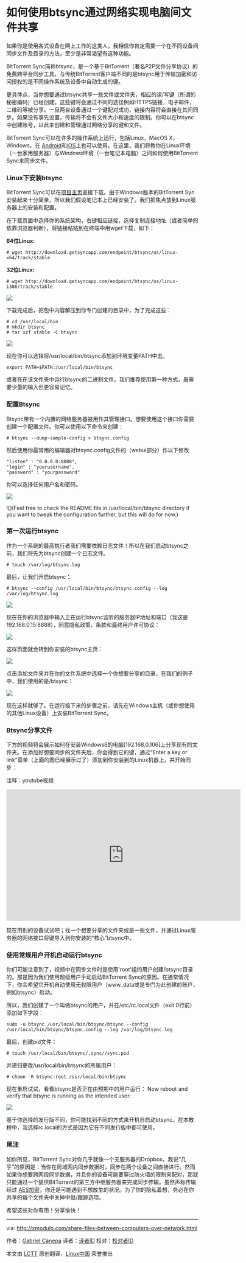 如何使用btsync通过网络实现电脑间文件共享
================================================================================
如果你是使用各式设备在网上工作的这类人，我相信你肯定需要一个在不同设备间同步文件及目录的方法，至少是非常渴望有这种功能。

BitTorrent Sync简称btsync，是一个基于BitTorrent（著名P2P文件分享协议）的免费跨平台同步工具。与传统BitTorrent客户端不同的是btsync用于传输加密和访问授权的是不同操作系统及设备中自动生成的键。

更具体点，当你想要通过btsync共享一些文件或文件夹，相应的读/写键（所谓的秘密编码）已经创建。这些键将会通过不同的途径例如HTTPS链接，电子邮件，二维码等被分享。一旦两台设备通过一个键配对成功，链接内容将会直接在其间同步。如果没有事先设置，传输将不会有文件大小和速度的限制。你可以在btsync中创建账号，以此来创建和管理通过网络分享的键和文件。

BitTorrent Sync可以在许多的操作系统上运行，包括Linux，MacOS X，Windows，在 [Android][1]和[iOS][2]上也可以使用。在这里，我们将教你在Linux环境（一台家用服务器）与Windows环境（一台笔记本电脑）之间如何使用BitTorrent Sync来同步文件。

### Linux下安装btsync ###

BitTorrent Sync可以在[项目主页][3]直接下载。由于Windows版本的BitTorrent Syn安装起来十分简单，所以我们假设笔记本上已经安装了。我们把焦点放到Linux服务器上的安装和配置。

在下载页面中选择你的系统架构，右键相应链接，选择复制连接地址（或者简单的依靠浏览器判断），将链接粘贴到在终端中用wget下载，如下：

**64位Linux:**

    # wget http://download.getsyncapp.com/endpoint/btsync/os/linux-x64/track/stable 

**32位Linux:**

    # wget http://download.getsyncapp.com/endpoint/btsync/os/linux-i386/track/stable 

![](https://farm9.staticflickr.com/8635/15895277773_8acf317e3c_c.jpg)

下载完成后，把包中内容解压到你专门创建的目录中，为了完成这些：

    # cd /usr/local/bin
    # mkdir btsync
    # tar xzf stable -C btsync 

![](https://farm8.staticflickr.com/7306/16329173869_7dc8b64a39_b.jpg)

现在你可以选择将/usr/local/bin/btsync添加到环境变量PATH中去。

    export PATH=$PATH:/usr/local/bin/btsync

或者在在该文件夹中运行btsync的二进制文件。我们推荐使用第一种方式，虽需要少量的输入但更容易记忆。

### 配置Btsync ###

Btsync带有一个内置的网络服务器被用作其管理接口。想要使用这个接口你需要创建一个配置文件。你可以使用以下命令来创建：

    # btsync --dump-sample-config > btsync.config 

然后使用你最常用的编辑器对btsync.config文件的（webui部分）作以下修改

    "listen" : "0.0.0.0:8888",
    "login" : "yourusername",
    "password" : "yourpassword"

你可以选择任何用户名和密码。

![](https://farm9.staticflickr.com/8599/15895277793_da63841433_b.jpg)

![](Feel free to check the README file in /usr/local/bin/btsync directory if you want to tweak the configuration further, but this will do for now.)

### 第一次运行btsync ###

作为一个系统的最高执行者我们需要依赖日志文件！所以在我们启动btsync之前，我们将先为btsync创建一个日志文件。

    # touch /var/log/btsync.log 

最后，让我们开启btsync：

    # btsync --config /usr/local/bin/btsync/btsync.config --log /var/log/btsync.log 

![](https://farm8.staticflickr.com/7288/16327720298_ccf2cbedea_c.jpg)

现在在你的浏览器中输入正在运行btsync监听的服务器IP地址和端口（我这是192.168.0.15:8888），同意隐私政策，条款和最终用户许可协议：

![](https://farm9.staticflickr.com/8597/16327720318_d52551fc44_b.jpg)

这样页面就会转到你安装的btsync主页：

![](https://farm8.staticflickr.com/7412/16329544687_9a174527d8_c.jpg)

点击添加文件夹并在你的文件系统中选择一个你想要分享的目录，在我们的例子中，我们使用的是/btsync：

![](https://farm8.staticflickr.com/7407/16515452485_e25ded559f_b.jpg)

现在这样就够了。在运行接下来的步骤之前，请先在Windows主机（或你想使用的其他Linux设备）上安装BitTorrent Sync。

### Btsync分享文件 ###

下方的视频将会展示如何在安装Windows8的电脑[192.168.0.106]上分享现有的文件夹。在添加好想要同步的文件夹后，你会得到它的键，通过“Enter a key or link”菜单（上面的图已经展示过了）添加到你安装到的Linux机器上，并开始同步：

注释：youtube视频
<iframe width="615" height="346" frameborder="0" allowfullscreen="" src="http://www.youtube.com/embed/f7kLM0lAqF4?feature=oembed"></iframe>

现在用别的设备试试吧；找一个想要分享的文件夹或是一些文件，并通过Linux服务器的网络接口将键导入到你安装的“核心”btsync中。

### 使用常规用户开机自动运行btsync ###

你们可能注意到了，视频中在同步文件时是使用'root'组的用户创建/btsync目录的。那是因为我们使用超级用户手动启动BitTorrent Sync的原因。在通常情况下，你会希望它开机自动使用无权限用户（www_data或是专门为此创建的账户，例如btsync）启动。

所以，我们创建了一个叫做btsync的用户，并在/etc/rc.local文件（exit 0行前）添加如下字段：

    sudo -u btsync /usr/local/bin/btsync/btsync --config /usr/local/bin/btsync/btsync.config --log /var/log/btsync.log

最后，创建pid文件：

    # touch /usr/local/bin/btsync/.sync//sync.pid 

并递归更改/usr/local/bin/btsync的所属用户：

    # chown -R btsync:root /usr/local/bin/btsync 

现在重启试试，看看btsync是否正在由预期中的用户运行：
Now reboot and verify that btsync is running as the intended user:

![](https://farm9.staticflickr.com/8647/16327988660_644f6d4505_c.jpg)

基于你选择的发行版不同，你可能找到不同的方式来开机自启动btsync。在本教程中，我选择rc.local的方式是因为它在不同发行版中都可使用。

### 尾注 ###

如你所见，BitTorrent Sync对你几乎就像一个无服务器的Dropbox。我说“几乎”的原因是：当你在局域网内同步数据时，同步在两个设备之间直接进行。然而如果你想要跨网段同步数据，并且你的设备可能要穿过防火墙的限制来配对，那就只能通过一个提供BitTorrent的第三方中继服务器来完成同步传输。虽然声称传输经过 [AES加密][4]，你还是可能遇到不想放生的状况。为了你的隐私着想，务必在你共享的每个文件夹中关掉中继/跟踪选项。

希望这些对你有用！分享愉快！

--------------------------------------------------------------------------------

via: http://xmodulo.com/share-files-between-computers-over-network.html

作者：[Gabriel Cánepa][a]
译者：[译者ID](https://github.com/译者ID)
校对：[校对者ID](https://github.com/校对者ID)

本文由 [LCTT](https://github.com/LCTT/TranslateProject) 原创翻译，[Linux中国](http://linux.cn/) 荣誉推出

[a]:http://xmodulo.com/author/gabriel
[1]:https://play.google.com/store/apps/details?id=com.bittorrent.sync
[2]:https://itunes.apple.com/us/app/bittorrent-sync/id665156116
[3]:http://www.getsync.com/
[4]:http://www.getsync.com/tech-specs
